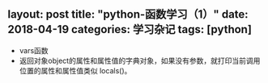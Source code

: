 layout: post
title: "python-函数学习（1）"
date: 2018-04-19
categories: 学习杂记
tags: [python]
---
- vars函数
- 返回对象object的属性和属性值的字典对象，如果没有参数，就打印当前调用位置的属性和属性值类似 locals()。
